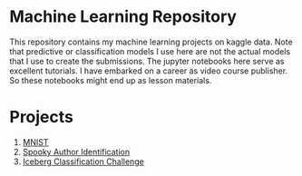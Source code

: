 # Machine Learning Repository

This repository contains my machine learning projects on kaggle data. Note that predictive or classification models I use here are not the actual models that I use to create the submissions. The jupyter notebooks here serve as excellent tutorials. I have embarked on a career as video course publisher. So these notebooks might end up as lesson materials.

# Projects
1. [MNIST](https://github.com/itratrahman/machine_learning_projects/tree/master/mnist)
2. [Spooky Author Identification](https://github.com/itratrahman/machine_learning_projects/tree/master/spookyauthoridentification)
3. [Iceberg Classification Challenge](https://github.com/itratrahman/machine_learning_projects/tree/master/icebergclassifierchallenge)
